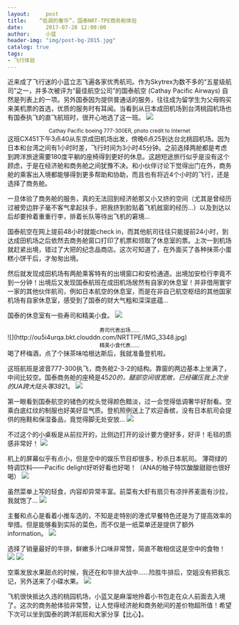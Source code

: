 ```yaml
---
layout:     post
title:    “低调的奢华”，国泰NRT-TPE商务舱体验
date:       2017-07-28 12:00:00
author:     小蓝
header-img: "img/post-bg-2015.jpg"
catalog: true
tags:
- 飞行体验
---
```


近来成了飞行迷的小蓝立志飞遍各家优秀航司。作为Skytrex为数不多的“五星级航司”之一，并多次被评为“最佳航空公司”的国泰航空 (Cathay Pacific Airways) 自然是列表上的一项。另外国泰因为提供普通话的服务，往往成为留学生为父母购买来美机票的首选，优质的服务时有耳闻。当看到从日本成田机场到台湾桃园机场也有国泰执飞的直飞航班时，很开心地选了这一班。
![](http://ou5i4urqa.bkt.clouddn.com/NRTTPE/FullSizeRender%2059.jpg)


<center><small>Cathay Pacific boeing 777-300ER, photo credit to Internet</small></center>
这班CX451下午3点40从东京成田机场出发，傍晚6点25到达台北桃园机场。因为日本和台湾之间有1小时时差，飞行时间为3小时45分钟。之前选择两舱都是考虑到跨洋旅途需要180度平躺的座椅得到更好的休息。这趟短途旅行似乎是没有这个顾虑，于是在经济舱和商务舱之间犹豫不决。和小伙伴讨论下觉得出门在外，商务舱的乘客出入境都能够得到更多帮助和协助，而且也有将近4个小时的飞行，还是选择了商务舱。

一旦体验了商务舱的服务，真的无法回到经济舱那又小又挤的空间（尤其是曾经历过被旁边胖子毫不客气拿起扶手，把我挤到脸贴着飞机舷窗的经历…）以及到达以后却要拎着重重行李，排着长队等待出飞机的窘境…

国泰航空在网上提前48小时就能check in，而其他航司往往只能提前24小时，到达成田机场之后依然去商务舱窗口打印了机票和领取了休息室的票。上次一到机场就赶紧出境，错过了大把的纪念品商店。这次可知道了，在外面买了各种抹茶小蛋糕小饼干后，才匆匆出境。

然后就发现成田机场有两舱乘客特有的出境窗口和安检通道。出境加安检行李竟不到一分钟！出境后又发现国泰航班在成田机场居然有自家的休息室！并非借用寰宇一家的其他伙伴航司，例如日本航空的休息室，而是在非自己航空枢纽的其他国家机场有自家休息室，感受到了国泰的财大气粗和深深底蕴…

国泰的休息室有一些寿司和精美小食。
![](http://ou5i4urqa.bkt.clouddn.com/NRTTPE/IMG_3349.jpg)


<center><small>寿司代表出场……</small></center>
![](http://ou5i4urqa.bkt.clouddn.com/NRTTPE/IMG_3348.jpg)


<center><small>精美小食代表……</small></center>
喝了杯梅酒，点了个抹茶味哈根达斯后，我就准备登机啦。

这班航班是波音777-300执飞，商务舱2-3-2的结构。靠窗的两边基本上坐满了，中间比较空。国泰商务舱的座椅是45*20的，腿部空间很宽敞，已经碾压我上次坐的UA跨大陆头等38*21。
![](http://ou5i4urqa.bkt.clouddn.com/NRTTPE/IMG_36EECBB67E43-1.jpg)



第一眼看到国泰航空的锗色的枕头觉得颜色黯淡，过一会觉得低调奢华好耐看。空乘白底红纹的制服也好美好显气质。登机照例送上了欢迎香槟，没有日本航司会提供的拖鞋和保湿备品，竟觉得脚无处安放…
![](http://ou5i4urqa.bkt.clouddn.com/NRTTPE/FullSizeRender%2056.jpg)



不过这个的小桌板是从前拉开的，比侧边打开的设计要方便好多，好评！毛毯的质感非常好！
![](http://ou5i4urqa.bkt.clouddn.com/NRTTPE/IMG_8A7F629C39ED-1.jpg)



机上的屏幕似乎有点小，但是空中的娱乐节目却很多，秒杀日本航司。 薄荷绿的特调饮料——Pacific delight好听好看也好喝！（ANA的柚子特饮酸酸甜甜也很好喝）
![](http://ou5i4urqa.bkt.clouddn.com/NRTTPE/IMG_CC9F32E174C1-1.jpg)



虽然菜单上写的轻食，内容却异常丰富。前菜有大虾有扇贝有凉拌荞麦面有沙拉，我就饱了…
![](http://ou5i4urqa.bkt.clouddn.com/NRTTPE/FullSizeRender%2057.jpg)



主餐和点心是看着小推车选的，不知是走特别的港式早餐特色还是为了提高效率的举措。但是能够看到实际的菜色，而不仅是一纸菜单还是提供了额外information。
![](http://ou5i4urqa.bkt.clouddn.com/NRTTPE/IMG_3382.jpg)



选择了销量最好的牛排，鲜嫩多汁口味非常赞，简直不敢相信这是空中的食物！
![](http://ou5i4urqa.bkt.clouddn.com/NRTTPE/IMG_4448.jpg)
![](http://ou5i4urqa.bkt.clouddn.com/NRTTPE/IMG_1B415A49118A-1.jpg)





空乘发放水果甜点的时候，我还在和牛排大战中……险胜牛排后，空姐没有把我忘记，另外送来了小碟水果。
![](http://ou5i4urqa.bkt.clouddn.com/NRTTPE/IMG_3385.jpg)



飞机很快抵达久违的桃园机场，小蓝又是麻溜地拎着小书包走在众人前面去入境了。这次的商务舱体验非常赞，让人觉得经济舱和商务舱间的差价物超所值！希望下次可以坐到国泰的跨洋航班和大家分享【比心】。





